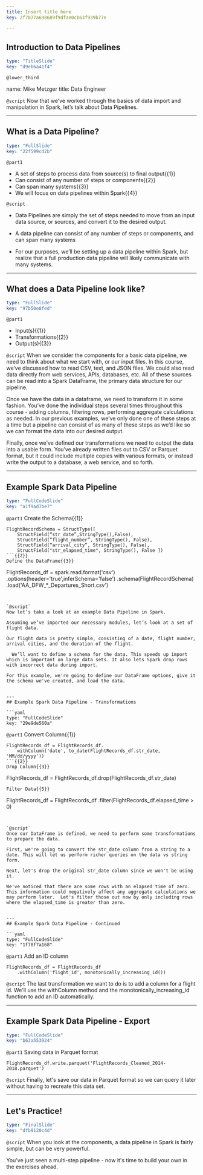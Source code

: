 ```yaml
---
title: Insert title here
key: 2f7077a698689f9dfae0cb63f939b77e

---
```

## Introduction to Data Pipelines

```yaml
type: "TitleSlide"
key: "d9eb6a41f4"
```

`@lower_third`

name: Mike Metzger
title: Data Engineer


`@script`
Now that we’ve worked through the basics of data import and manipulation in Spark, let’s talk about Data Pipelines.


---
## What is a Data Pipeline?

```yaml
type: "FullSlide"
key: "22f599cd2b"
```

`@part1`
- A set of steps to process data from source(s) to final output{{1}}
- Can consist of any number of steps or components{{2}}
- Can span many systems{{3}}
- We will focus on data pipelines within Spark{{4}}


`@script`
- Data Pipelines are simply the set of steps needed to move from an input data source, or sources, and convert it to the desired output.

- A data pipeline can consist of any number of steps or components, and can span many systems

- For our purposes, we’ll be setting up a data pipeline within Spark, but realize that a full production data pipeline will likely communicate with many systems.


---
## What does a Data Pipeline look like?

```yaml
type: "FullSlide"
key: "97b50e8fed"
```

`@part1`
- Input(s){{1}}
- Transformations{{2}}
- Output(s){{3}}


`@script`
When we consider the components for a basic data pipeline, we need to think about what we start with, or our input files.  In this course, we’ve discussed how to read CSV, text, and JSON files. We could also read data directly from web services, APIs, databases, etc.  All of these sources can be read into a Spark DataFrame, the primary data structure for our pipeline.

Once we have the data in a dataframe, we need to transform it in some fashion.  You’ve done the individual steps several times throughout this course - adding columns, filtering rows, performing aggregate calculations as needed.  In our previous examples, we’ve only done one of these steps at a time but a pipeline can consist of as many of these steps as we’d like so we can format the data into our desired output.

Finally, once we’ve defined our transformations we need to output the data into a usable form.  You’ve already written files out to CSV or Parquet format, but it could include multiple copies with various formats, or instead write the output to a database, a web service, and so forth.


---
## Example Spark Data Pipeline

```yaml
type: "FullCodeSlide"
key: "a1f9ad7be7"
```

`@part1`
Create the Schema{{1}}
```
FlightRecordSchema = StructType([ 
    StructField(“str_date”,StringType(),False), 
    StructField(“flight_number”, StringType(), False), 
    StructField(“arrival_city”, StringType(), False), 
    StructField("str_elapsed_time", StringType(), False ])
```{{2}}
Define the DataFrame{{3}}
```
FlightRecords_df = spark.read.format('csv')
    .options(header='true',inferSchema='false')
    .schema(FlightRecordSchema)
    .load('AA_DFW_*_Departures_Short.csv')
```{{4}}


`@script`
Now let’s take a look at an example Data Pipeline in Spark.

Assuming we’ve imported our necessary modules, let’s look at a set of flight data.

Our flight data is pretty simple, consisting of a date, flight number,  arrival cities, and the duration of the flight.

  We’ll want to define a schema for the data. This speeds up import which is important on large data sets. It also lets Spark drop rows with incorrect data during import.

For this example, we're going to define our DataFrame options, give it the schema we've created, and load the data.


---
## Example Spark Data Pipeline - Transformations

```yaml
type: "FullCodeSlide"
key: "29e9de560a"
```

`@part1`
Convert Column{{1}}
```
FlightRecords_df = FlightRecords_df.
    withColumn('date', to_date(FlightRecords_df.str_date, 'MM/dd/yyyy'))
```{{2}}
Drop Column{{3}}
```
FlightRecords_df = FlightRecords_df.drop(FlightRecords_df.str_date)
```{{4}}
Filter Data{{5}}
```
FlightRecords_df = FlightRecords_df
    .filter(FlightRecords_df.elapsed_time > 0)
```{{6}}


`@script`
Once our DataFrame is defined, we need to perform some transformations to prepare the data.  

First, we're going to convert the str_date column from a string to a date. This will let us perform richer queries on the data vs string form.

Next, let's drop the original str_date column since we won't be using it.

We've noticed that there are some rows with an elapsed time of zero. This information could negatively affect any aggregate calculations we may perform later.  Let's filter those out now by only including rows where the elapsed_time is greater than zero.


---
## Example Spark Data Pipeline - Continued

```yaml
type: "FullCodeSlide"
key: "1f78f7a168"
```

`@part1`
Add an ID column
```
FlightRecords_df = FlightRecords_df
    .withColumn('flight_id', monotonically_increasing_id())
```


`@script`
The last transformation we want to do is to add a column for a flight id.  We'll use the withColumn method and the monotonically_increasing_id function to add an ID automatically.


---
## Example Spark Data Pipeline - Export

```yaml
type: "FullCodeSlide"
key: "b63a553924"
```

`@part1`
Saving data in Parquet format
```
FlightRecords_df.write.parquet('FlightRecords_Cleaned_2014-2018.parquet')
```


`@script`
Finally, let's save our data in Parquet format so we can query it later without having to recreate this data set.


---
## Let's Practice!

```yaml
type: "FinalSlide"
key: "dfb9120c4d"
```

`@script`
When you look at the components, a data pipeline in Spark is fairly simple, but can be very powerful.

You've just seen a multi-step pipeline - now it's time to build your own in the exercises ahead.

